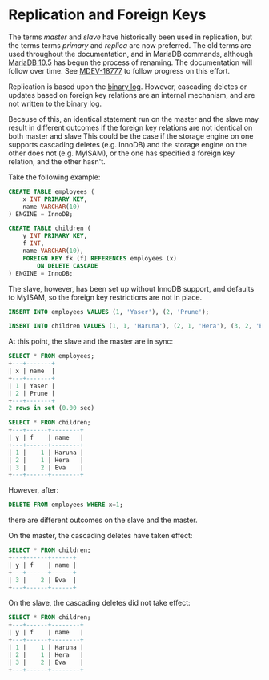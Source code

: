 # Replication and Foreign Keys

The terms <em>master</em> and <em>slave</em> have historically been used in replication, but the terms terms <em>primary</em> and <em>replica</em> are now preferred. The old terms are used throughout the documentation, and in MariaDB commands, although [MariaDB 10.5](/kb/en/what-is-mariadb-105/) has begun the process of renaming. The documentation will follow over time. See [MDEV-18777](https://jira.mariadb.org/browse/MDEV-18777) to follow progress on this effort.

Replication is based upon the [binary log](/mariadb-administration/server-monitoring-logs/binary-log).  However, cascading deletes or updates based on foreign key relations are an internal mechanism, and are not written to the binary log.

Because of this, an identical statement run on the master and the slave may result in different outcomes if the foreign key relations are not identical on both master and slave This could be the case if the storage engine on one supports cascading deletes (e.g. InnoDB) and the storage engine on the other does not (e.g. MyISAM), or the one has specified a foreign key relation, and the other hasn't.

Take the following example:

```sql
CREATE TABLE employees (
    x INT PRIMARY KEY,
    name VARCHAR(10)
) ENGINE = InnoDB;

CREATE TABLE children (
    y INT PRIMARY KEY,
    f INT,
    name VARCHAR(10),
    FOREIGN KEY fk (f) REFERENCES employees (x)
        ON DELETE CASCADE
) ENGINE = InnoDB;
```

The slave, however, has been set up without InnoDB support, and defaults to MyISAM, so the foreign key restrictions are not in place.

```sql
INSERT INTO employees VALUES (1, 'Yaser'), (2, 'Prune');

INSERT INTO children VALUES (1, 1, 'Haruna'), (2, 1, 'Hera'), (3, 2, 'Eva');
```

At this point, the slave and the master are in sync:

```sql
SELECT * FROM employees;
+---+-------+
| x | name  |
+---+-------+
| 1 | Yaser |
| 2 | Prune |
+---+-------+
2 rows in set (0.00 sec)

SELECT * FROM children;
+---+------+--------+
| y | f    | name   |
+---+------+--------+
| 1 |    1 | Haruna |
| 2 |    1 | Hera   |
| 3 |    2 | Eva    |
+---+------+--------+
```

However, after:

```sql
DELETE FROM employees WHERE x=1;
```

there are different outcomes on the slave and the master.

On the master, the cascading deletes have taken effect:

```sql
SELECT * FROM children;
+---+------+------+
| y | f    | name |
+---+------+------+
| 3 |    2 | Eva  |
+---+------+------+
```

On the slave, the cascading deletes did not take effect:

```sql
SELECT * FROM children;
+---+------+--------+
| y | f    | name   |
+---+------+--------+
| 1 |    1 | Haruna |
| 2 |    1 | Hera   |
| 3 |    2 | Eva    |
+---+------+--------+
```